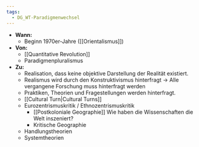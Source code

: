 ```yaml
---
tags:
  - DG_WT-Paradigmenwechsel
---
```


- **Wann:**
	- Beginn 1970er-Jahre ([[Orientalismus]])
- **Von:**
	- [[Quantitative Revolution]]
	- Paradigmenpluralismus
- **Zu:**
	- Realisation, dass keine objektive Darstellung der Realität existiert.
	- Realismus wird durch den Konstruktivismus hinterfragt → Alle vergangene Forschung muss hinterfragt werden
	- Praktiken, Theorien und Fragestellungen werden hinterfragt.
	- [[Cultural Turn|Cultural Turns]]
	- Eurozentrismuskritik / Ethnozentrismuskritik
		- [[Postkoloniale Geographie]] Wie haben die Wissenschaften die Welt inszeniert?
		- Kritische Geographie
	- Handlungstheorien
	- Systemtheorien